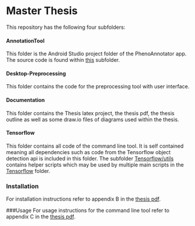 # Master Thesis

This repository has the following four subfolders:

#### AnnotationTool
This folder is the Android Studio project folder of the PhenoAnnotator app. The source code is found within [this](AnnotationTool/app/src/main/java/com/masterthesis/johannes/annotationtool) subfolder.

#### Desktop-Preprocessing
This folder contains the code for the preprocessing tool with user interface. 

#### Documentation
This folder contains the Thesis latex project, the thesis pdf, the thesis outline as well as some draw.io files of diagrams used within the thesis.

#### Tensorflow
This folder contains all code of the command line tool. It is self contained meaning all dependencies such as code from the Tensorflow object detection api is included in this folder. The subfolder [Tensorflow/utils](Tensorflow/utils) contains helper scripts which may be used by multiple main scripts in the [Tensorflow](Tensorflow) folder.


### Installation
For installation instructions refer to appendix B in the [thesis pdf](Documentation/MasterThesis.pdf).

###Usage
For usage instructions for the command line tool refer to appendix C in the [thesis pdf](Documentation/MasterThesis.pdf).